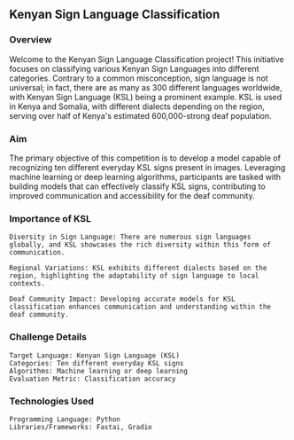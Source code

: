 ## Kenyan Sign Language Classification
### Overview

Welcome to the Kenyan Sign Language Classification project! This initiative focuses on classifying various Kenyan Sign Languages into different categories. Contrary to a common misconception, sign language is not universal; in fact, there are as many as 300 different languages worldwide, with Kenyan Sign Language (KSL) being a prominent example. KSL is used in Kenya and Somalia, with different dialects depending on the region, serving over half of Kenya's estimated 600,000-strong deaf population.
### Aim

The primary objective of this competition is to develop a model capable of recognizing ten different everyday KSL signs present in images. Leveraging machine learning or deep learning algorithms, participants are tasked with building models that can effectively classify KSL signs, contributing to improved communication and accessibility for the deaf community.
### Importance of KSL

    Diversity in Sign Language: There are numerous sign languages globally, and KSL showcases the rich diversity within this form of communication.

    Regional Variations: KSL exhibits different dialects based on the region, highlighting the adaptability of sign language to local contexts.

    Deaf Community Impact: Developing accurate models for KSL classification enhances communication and understanding within the deaf community.

### Challenge Details

    Target Language: Kenyan Sign Language (KSL)
    Categories: Ten different everyday KSL signs
    Algorithms: Machine learning or deep learning
    Evaluation Metric: Classification accuracy

### Technologies Used

    Programming Language: Python
    Libraries/Frameworks: Fastai, Gradio